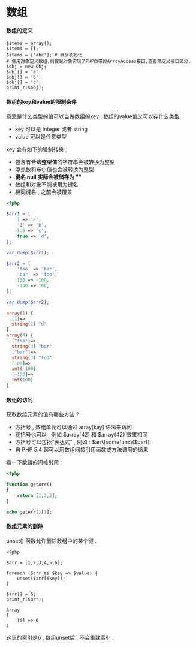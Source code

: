 # 数组

#### 数组的定义

```
$items = array();
$items = [];
$items = ['abc']; # 直接初始化
# 使用对象定义数组,前提是对象实现了PHP自带的ArrayAccess接口,查看预定义接口部分.
$obj = new Obj;
$obj[] = 'a';
$obj[] = 'b';
$obj[] = 'c';
print_r($obj);
```

#### 数组的key和value的限制条件

意思是什么类型的值可以当做数组的key , 数组的value值又可以存什么类型 .

* key 可以是 integer 或者 string
* value 可以是任意类型

key 会有如下的强制转换 :

* 包含有**合法整型值**的字符串会被转换为整型
* 浮点数和布尔值也会被转换为整型
* **键名 null 实际会被储存为 ""**
* 数组和对象不能被用为键名
* 相同键名 , 之前会被覆盖

```php
<?php

$arr1 = [
    1 => 'a',
    '1' => 'b',
    1.5 => 'c',
    true => 'd',
];

var_dump($arr1);

$arr2 = [
    'foo' => 'bar',
    'bar' => 'foo',
    100 => -100,
    -100 => 100,
];

var_dump($arr2);

array(1) {
  [1]=>
  string(1) "d"
}
array(4) {
  ["foo"]=>
  string(3) "bar"
  ["bar"]=>
  string(3) "foo"
  [100]=>
  int(-100)
  [-100]=>
  int(100)
}
```

#### 数组的访问

获取数组元素的值有哪些方法 ? 

* 方括号 , 数组单元可以通过 array\[key\] 语法来访问
* 花括号也可以 , 例如 $array\[42\] 和 $array{42} 效果相同
* 方括号可以包括“表达式” , 例如 : $arr\[somefunc\($bar\)\];
* 自 PHP 5.4 起可以用数组间接引用函数或方法调用的结果

看一下数组的间接引用 : 

```php
<?php

function getArr()
{
    return [1,2,3];
}

echo getArr()[1];
```

#### 数组元素的删除

unset\(\) 函数允许删除数组中的某个键 . 

```
<?php

$arr = [1,2,3,4,5,6];

foreach ($arr as $key => $value) {
	unset($arr[$key]);
}

$arr[] = 6;
print_r($arr);

Array
(
    [6] => 6
)
```

这里的索引是6 , 数组unset后 , 不会重建索引 . 



